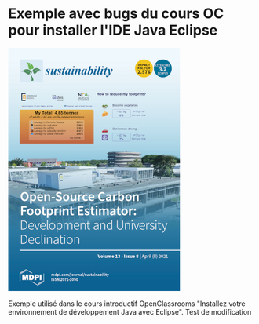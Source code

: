 # Exemple avec bugs du cours OC pour installer l'IDE Java Eclipse
![Alt text](img/cover_350_496.jpg?raw=true "Title")

Exemple utilisé dans le cours introductif OpenClassrooms "Installez votre environnement de développement Java avec Eclipse".
Test de modification
